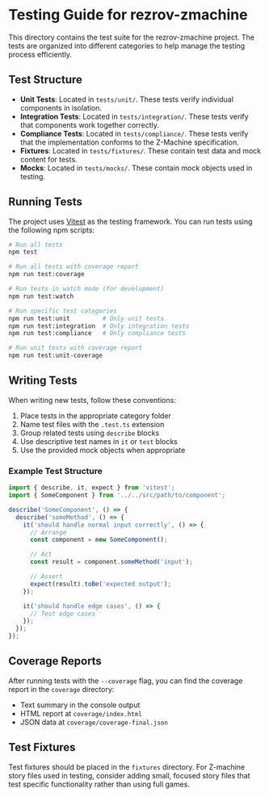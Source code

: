 # Testing Guide for rezrov-zmachine

This directory contains the test suite for the rezrov-zmachine project. The tests are organized into different categories to help manage the testing process efficiently.

## Test Structure

- **Unit Tests**: Located in `tests/unit/`. These tests verify individual components in isolation.
- **Integration Tests**: Located in `tests/integration/`. These tests verify that components work together correctly.
- **Compliance Tests**: Located in `tests/compliance/`. These tests verify that the implementation conforms to the Z-Machine specification.
- **Fixtures**: Located in `tests/fixtures/`. These contain test data and mock content for tests.
- **Mocks**: Located in `tests/mocks/`. These contain mock objects used in testing.

## Running Tests

The project uses [Vitest](https://vitest.dev/) as the testing framework. You can run tests using the following npm scripts:

```bash
# Run all tests
npm test

# Run all tests with coverage report
npm run test:coverage

# Run tests in watch mode (for development)
npm run test:watch

# Run specific test categories
npm run test:unit         # Only unit tests
npm run test:integration  # Only integration tests
npm run test:compliance   # Only compliance tests

# Run unit tests with coverage report
npm run test:unit-coverage
```

## Writing Tests

When writing new tests, follow these conventions:

1. Place tests in the appropriate category folder
2. Name test files with the `.test.ts` extension
3. Group related tests using `describe` blocks
4. Use descriptive test names in `it` or `test` blocks
5. Use the provided mock objects when appropriate

### Example Test Structure

```typescript
import { describe, it, expect } from 'vitest';
import { SomeComponent } from '../../src/path/to/component';

describe('SomeComponent', () => {
  describe('someMethod', () => {
    it('should handle normal input correctly', () => {
      // Arrange
      const component = new SomeComponent();

      // Act
      const result = component.someMethod('input');

      // Assert
      expect(result).toBe('expected output');
    });

    it('should handle edge cases', () => {
      // Test edge cases
    });
  });
});
```

## Coverage Reports

After running tests with the `--coverage` flag, you can find the coverage report in the `coverage` directory:

- Text summary in the console output
- HTML report at `coverage/index.html`
- JSON data at `coverage/coverage-final.json`

## Test Fixtures

Test fixtures should be placed in the `fixtures` directory. For Z-machine story files used in testing, consider adding small, focused story files that test specific functionality rather than using full games.
